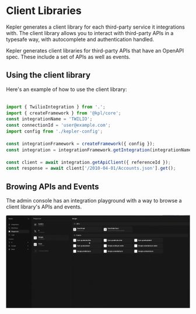 # Client Libraries

Kepler generates a client library for each third-party service it integrations with. The client library allows you to interact with third-party APIs in a typesafe way, with autocomplete and authentication handled.

Kepler generates client libraries for third-party APIs that have an OpenAPI spec. These include a set of APIs as well as events. 

## Using the client library

Here's an example of how to use the client library:

```ts

import { TwilioIntegration } from '.';
import { createFramework } from '@kpl/core';
const integrationName = 'TWILIO';
const connectionId = 'user@example.com';
import config from './kepler-config';

const integrationFramework = createFramework({ config });
const integration = integrationFramework.getIntegration(integrationName) as TwilioIntegration;

const client = await integration.getApiClient({ referenceId });
const response = await client['/2010-04-01/Accounts.json'].get();

```

## Browing APIs and Events

The admin console has an integration playground with a way to browse a client library's APIs and events. 

![alt text](image.png)